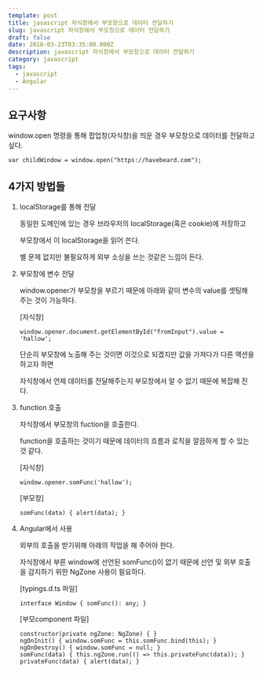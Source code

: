 ```yaml
---
template: post
title: javascript 자식창에서 부모창으로 데이터 전달하기
slug: javascript 자식창에서 부모창으로 데이터 전달하기
draft: false
date: 2018-03-23T03:35:00.000Z
description: javascript 자식창에서 부모창으로 데이터 전달하기
category: javascript
tags:
  - javascript
  - Angular
---
```

## 요구사항

window.open 명령을 통해 팝업창(자식창)을 띄운 경우 부모창으로 데이터를 전달하고 싶다. 

```
var childWindow = window.open("https://havebeard.com");
```



## 4가지 방법들

1. localStorage를 통해 전달

   동일한 도메인에 있는 경우 브라우저의 localStorage(혹은 cookie)에 저장하고

   부모창에서 이 localStorage을 읽어 쓴다.

   별 문제 없지만 불필요하게 외부 소싱을 쓰는 것같은 느낌이 든다.


2. 부모창에 변수 전달

   window.opener가 부모창을 부르기 때문에 아래와 같이 변수의 value를 셋팅해 주는 것이 가능하다.

   \[자식창]

   ```
   window.opener.document.getElementById("fromInput").value = 'hallow';
   ```

   단순히 부모창에 노출해 주는 것이면 이것으로 되겠지만 값을 가져다가 다른 액션을 하고자 하면

   자식창에서 언제 데이터를 전달해주는지 부모창에서 알 수 없기 때문에 복잡해 진다.


3. function 호출

   자식창에서 부모창의 fuction을 호출한다. 

   function을 호출하는 것이기 때문에 데이터의 흐름과 로직을 깔끔하게 할 수 있는 것 같다.

   \[자식창]

   ```
   window.opener.somFunc('hallow');
   ```

   \[부모창]
   ```
   somFunc(data) { alert(data); }
   ```
4. Angular에서 사용

   외부의 호출을 받기위해 아래의 작업을 해 주어야 한다.

    자식창에서 부른 window에 선언된 somFunc()이 없기 때문에 선언 및 외부 호출을 감지하기 위한 NgZone 사용이 필요하다.

   \[typings.d.ts 파일]

   ```
   interface Window { somFunc(): any; }
   ```

   \[부모component 파일]

   ```
   constructor(private ngZone: NgZone) { }
   ngOnInit() { window.somFunc = this.somFunc.bind(this); }
   ngOnDestroy() { window.somFunc = null; }
   somFunc(data) { this.ngZone.run(() => this.privateFunc(data)); } privateFunc(data) { alert(data); }
   ```